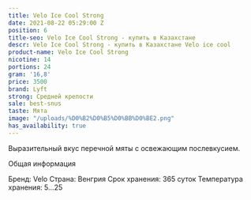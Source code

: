 ```yaml
---
title: Velo Ice Cool Strong
date: 2021-08-22 05:29:00 Z
position: 6
title-seo: Velo Ice Cool Strong - купить в Казахстане
descr: Velo Ice Cool Strong - купить в Казахстане Velo ice cool
product-name: Velo Ice Cool Strong
nicotine: 14
portions: 24
gram: '16,8'
price: 3500
brand: Lyft
strong: Средней крепости
sale: best-snus
taste: Мята
image: "/uploads/%D0%B2%D0%B5%D0%BB%D0%BE2.png"
has_availability: true
---
```


Выразительный вкус перечной мяты с освежающим
послевкусием.

Общая информация

Бренд:
Velo
Страна:
Венгрия
Срок хранения:
365 суток
Температура хранения:
5...25